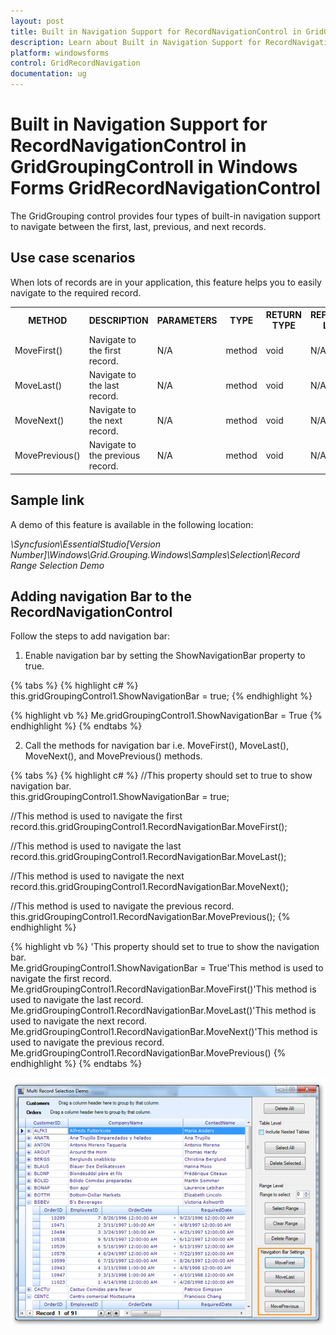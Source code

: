 ```yaml
---
layout: post
title: Built in Navigation Support for RecordNavigationControl in GridGroupingControll in Windows Forms GridRecordNavigationControl control | Syncfusion
description: Learn about Built in Navigation Support for RecordNavigationControl in GridGroupingControll support in Syncfusion Windows Forms GridRecordNavigationControl control and more details.
platform: windowsforms
control: GridRecordNavigation
documentation: ug
---
```


# Built in Navigation Support for RecordNavigationControl in GridGroupingControll in Windows Forms GridRecordNavigationControl

The GridGrouping control provides four types of built-in navigation support to navigate between the first, last, previous, and next records. 

## Use case scenarios

When lots of records are in your application, this feature helps you to easily navigate to the required record.



<table>
<tr>
<th>
METHOD</th><th>
DESCRIPTION</th><th>
PARAMETERS</th><th>
TYPE</th><th>
RETURN TYPE</th><th>
REFERENCE LINKS</th></tr>
<tr>
<td>
MoveFirst()</td><td>
Navigate to the first record.</td><td>
N/A </td><td>
method</td><td>
void </td><td>
N/A. </td></tr>
<tr>
<td>
MoveLast()</td><td>
Navigate to the last record.</td><td>
N/A</td><td>
method</td><td>
void</td><td>
N/A</td></tr>
<tr>
<td>
MoveNext()</td><td>
Navigate to the next record.</td><td>
N/A</td><td>
method</td><td>
void</td><td>
N/A</td></tr>
<tr>
<td>
MovePrevious()</td><td>
Navigate to the previous record.</td><td>
N/A </td><td>
method</td><td>
void</td><td>
N/A</td></tr>
</table>

## Sample link

A demo of this feature is available in the following location:

_<Install Location>\Syncfusion\EssentialStudio\[Version Number]\Windows\Grid.Grouping.Windows\Samples\Selection\Record Range Selection Demo_

## Adding navigation Bar to the RecordNavigationControl

Follow the steps to add navigation bar:

1. Enable navigation bar by setting the ShowNavigationBar property to true. 

{% tabs %}
{% highlight c# %}
 this.gridGroupingControl1.ShowNavigationBar = true;
{% endhighlight %}

{% highlight vb %}
Me.gridGroupingControl1.ShowNavigationBar = True
{% endhighlight %}
{% endtabs %}

2. Call the methods for navigation bar i.e. MoveFirst(), MoveLast(), MoveNext(), and MovePrevious() methods.  

{% tabs %}
{% highlight c# %}
//This property should set to true to show navigation bar.      
this.gridGroupingControl1.ShowNavigationBar = true;

//This method is used to navigate the first record.this.gridGroupingControl1.RecordNavigationBar.MoveFirst();

//This method is used to navigate the last record.this.gridGroupingControl1.RecordNavigationBar.MoveLast();

//This method is used to navigate the next record.this.gridGroupingControl1.RecordNavigationBar.MoveNext();

//This method is used to navigate the previous record.    
 this.gridGroupingControl1.RecordNavigationBar.MovePrevious();
{% endhighlight %}

{% highlight vb %}
'This property should set to true to show the navigation bar.      
Me.gridGroupingControl1.ShowNavigationBar = True'This method is used to navigate the first record.   
Me.gridGroupingControl1.RecordNavigationBar.MoveFirst()'This method is used to navigate the last record.   
Me.gridGroupingControl1.RecordNavigationBar.MoveLast()'This method is used to navigate the next record. 
Me.gridGroupingControl1.RecordNavigationBar.MoveNext()'This method is used to navigate the previous record.
Me.gridGroupingControl1.RecordNavigationBar.MovePrevious()
{% endhighlight %}
{% endtabs %}
   
   ![](Builtin_images/Builtin_img1.png)
